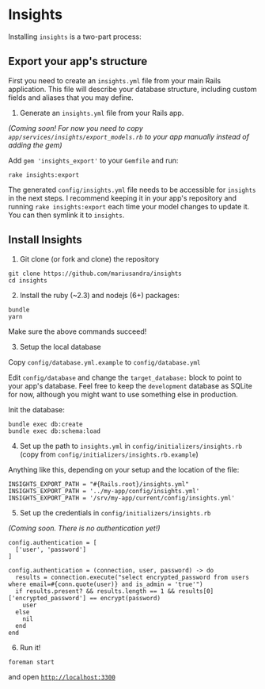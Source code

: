 # Insights

Installing `insights` is a two-part process:

## Export your app's structure

First you need to create an `insights.yml` file from your main Rails application. This file will describe your database structure,
including custom fields and aliases that you may define.

1. Generate an `insights.yml` file from your Rails app.

*(Coming soon! For now you need to copy `app/services/insights/export_models.rb` to your app manually instead of adding the gem)*

Add `gem 'insights_export'` to your `Gemfile` and run:

```
rake insights:export
```

The generated `config/insights.yml` file needs to be accessible for `insights` in the next steps. I recommend keeping it in your
app's repository and running `rake insights:export` each time your model changes to update it. You can then symlink it to `insights`.

## Install Insights

1. Git clone (or fork and clone) the repository

```
git clone https://github.com/mariusandra/insights
cd insights
```

2. Install the ruby (~2.3) and nodejs (6+) packages:

```
bundle
yarn
```

Make sure the above commands succeed!

3. Setup the local database

Copy `config/database.yml.example` to `config/database.yml`

Edit `config/database` and change the `target_database:` block to point to your app's database.
Feel free to keep the `development` database as SQLite for now, although you might want to use something else in production.

Init the database:

```
bundle exec db:create
bundle exec db:schema:load
```

4. Set up the path to `insights.yml` in `config/initializers/insights.rb` (copy from `config/initializers/insights.rb.example`)

Anything like this, depending on your setup and the location of the file:

```
INSIGHTS_EXPORT_PATH = "#{Rails.root}/insights.yml"
INSIGHTS_EXPORT_PATH = '../my-app/config/insights.yml'
INSIGHTS_EXPORT_PATH = '/srv/my-app/current/config/insights.yml'
```

5. Set up the credentials in `config/initializers/insights.rb`

*(Coming soon. There is no authentication yet!)*

```
config.authentication = [
  ['user', 'password']
]

config.authentication = (connection, user, password) -> do
  results = connection.execute("select encrypted_password from users where email=#{conn.quote(user)} and is_admin = 'true'")
  if results.present? && results.length == 1 && results[0]['encrypted_password'] == encrypt(password)
    user
  else
    nil
  end
end
```

6. Run it!

```
foreman start
```

and open [`http://localhost:3300`](http://localhost:3300)
